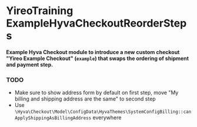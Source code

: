 # YireoTraining ExampleHyvaCheckoutReorderSteps
**Example Hyva Checkout module to introduce a new custom checkout "Yireo Example Checkout" (`example`) that swaps the ordering of shipment and payment step.**

### TODO
- Make sure to show address form by default on first step, move "My billing and shipping address are the same" to second step
- Use `\Hyva\Checkout\Model\ConfigData\HyvaThemes\SystemConfigBilling::canApplyShippingAsBillingAddress` everywhere